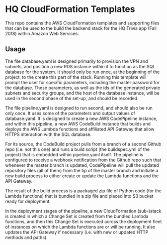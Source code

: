 # HQ CloudFormation Templates

This repo contains the AWS CloudFormation templates and supporting files that can be used to the build the backend stack for the HQ Trivia app (Fall 2018) within Amazon Web Services. 

## Usage

The file database.yaml is designed primarily to provision the VPN and subnets, and position a new RDS instance within it to function as the SQL database for the system. It should only be run once, at the beginning of the project, to the create this part of the stack. Running this template will prompt the user for specific parameters, including the master password for the database. These parameters, as well as the ids of the generated private subnets and security groups, and the host of the database instance, will be used in the second phase of the set-up, and should be recorded.

The file pipeline.yaml is designed to run second, and should also be run only once. It uses some of the parameters and output values of database.yaml. It is designed to create a new AWS CodePipeline instance, and within this pipeline, a new AWS CodeBuild instance that builds and deploys the AWS Lambda functions and affiliated API Gateway that allow HTTPS interaction with the SQL database.

For its source, the CodeBuild project pulls from a branch of a second Github repo (i.e. not this one) and runs a build script (the buildspec.yml of the project) that is embedded within pipeline.yaml itself. The pipeline is configured to receive a webhook notification from the Github repo such that whenever the master branch is updated, CodePipeline will pull the updated repository files (all of them) from the tip of the master branch and initiate a new build process to either create or update the Lambda functions and the API Gateway.

The result of the build process is a packaged zip file of Python code (for the Lambda functions) that is bundled in a zip file and placed into S3 bucket ready for deployment. 

In the deployment stages of the pipeline, a new CloudFormation (sub-)stack is created in which a Change Set is created from the bundled Lambda functions, and then this Change Set is executed across the deployment fleet of instances on which the Lambda functions are or will be running. It also updates the API Gateway if necessary (i.e. with new or updated HTTP methods and paths).


